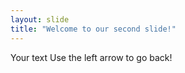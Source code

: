 ```yaml
---   
layout: slide
title: "Welcome to our second slide!"
---
```

Your text
Use the left arrow to go back!
